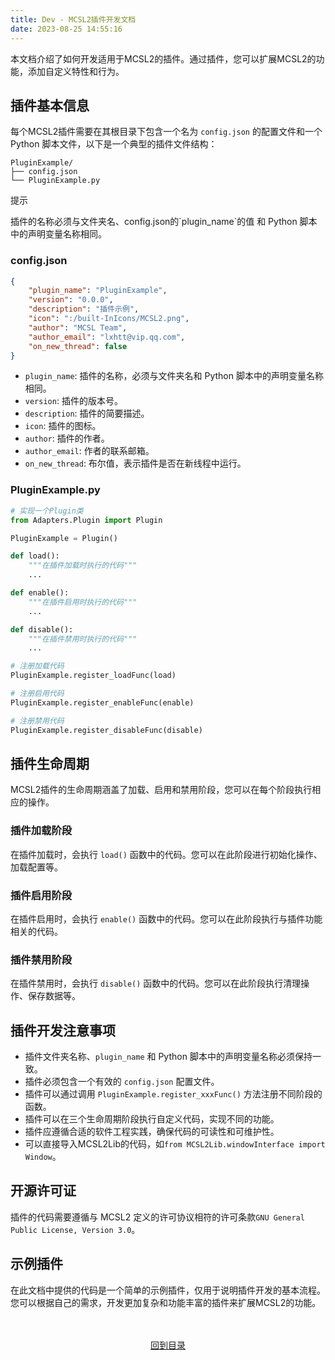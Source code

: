 ```yaml
---
title: Dev - MCSL2插件开发文档
date: 2023-08-25 14:55:16
---
```

本文档介绍了如何开发适用于MCSL2的插件。通过插件，您可以扩展MCSL2的功能，添加自定义特性和行为。

## 插件基本信息

每个MCSL2插件需要在其根目录下包含一个名为 `config.json` 的配置文件和一个 Python 脚本文件，以下是一个典型的插件文件结构：

```
PluginExample/
├── config.json
└── PluginExample.py
```
<div class="custom-block tip">
  <p class="custom-block-title">提示</p>
  <p>
  插件的名称必须与文件夹名、config.json的`plugin_name`的值 和 Python 脚本中的声明变量名称相同。
  </p>
</div>

### config.json

```json
{
    "plugin_name": "PluginExample",
    "version": "0.0.0",
    "description": "插件示例",
    "icon": ":/built-InIcons/MCSL2.png",
    "author": "MCSL Team",
    "author_email": "lxhtt@vip.qq.com",
    "on_new_thread": false
}
```

- `plugin_name`: 插件的名称，必须与文件夹名和 Python 脚本中的声明变量名称相同。
- `version`: 插件的版本号。
- `description`: 插件的简要描述。
- `icon`: 插件的图标。
- `author`: 插件的作者。
- `author_email`: 作者的联系邮箱。
- `on_new_thread`: 布尔值，表示插件是否在新线程中运行。

### PluginExample.py

```python
# 实现一个Plugin类
from Adapters.Plugin import Plugin

PluginExample = Plugin()

def load():
    """在插件加载时执行的代码"""
    ...

def enable():
    """在插件启用时执行的代码"""
    ...

def disable():
    """在插件禁用时执行的代码"""
    ...

# 注册加载代码
PluginExample.register_loadFunc(load)

# 注册启用代码
PluginExample.register_enableFunc(enable)

# 注册禁用代码
PluginExample.register_disableFunc(disable)
```

## 插件生命周期

MCSL2插件的生命周期涵盖了加载、启用和禁用阶段，您可以在每个阶段执行相应的操作。

### 插件加载阶段

在插件加载时，会执行 `load()` 函数中的代码。您可以在此阶段进行初始化操作、加载配置等。

### 插件启用阶段

在插件启用时，会执行 `enable()` 函数中的代码。您可以在此阶段执行与插件功能相关的代码。

### 插件禁用阶段

在插件禁用时，会执行 `disable()` 函数中的代码。您可以在此阶段执行清理操作、保存数据等。

## 插件开发注意事项

 - 插件文件夹名称、`plugin_name` 和 Python 脚本中的声明变量名称必须保持一致。
 - 插件必须包含一个有效的 `config.json` 配置文件。
 - 插件可以通过调用 `PluginExample.register_xxxFunc()` 方法注册不同阶段的函数。
 - 插件可以在三个生命周期阶段执行自定义代码，实现不同的功能。
 - 插件应遵循合适的软件工程实践，确保代码的可读性和可维护性。
 - 可以直接导入MCSL2Lib的代码，如`from MCSL2Lib.windowInterface import Window`。

## 开源许可证

插件的代码需要遵循与 MCSL2 定义的许可协议相符的许可条款`GNU General Public License, Version 3.0`。

## 示例插件

在此文档中提供的代码是一个简单的示例插件，仅用于说明插件开发的基本流程。您可以根据自己的需求，开发更加复杂和功能丰富的插件来扩展MCSL2的功能。


<div>
    <center>
        <br><br><a href="/MCSL2DevGuide">回到目录</a>
    </center>
</div>
